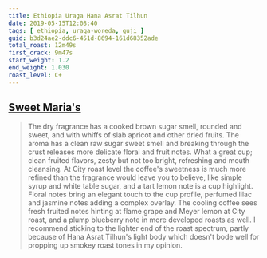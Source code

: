```yaml
---
title: Ethiopia Uraga Hana Asrat Tilhun
date: 2019-05-15T12:08:40
tags: [ ethiopia, uraga-woreda, guji ]
guid: b3d24ae2-ddc6-451d-8694-161d68352ade
total_roast: 12m49s
first_crack: 9m47s
start_weight: 1.2
end_weight: 1.030
roast_level: C+
---
```


## [Sweet Maria's](https://web.archive.org/web/20190504003707/https://www.sweetmarias.com/ethiopia-uraga-hana-asrat-tilhun-5781.html)

> The dry fragrance has a cooked brown sugar smell, rounded and sweet, and with
> whiffs of slab apricot and other dried fruits. The aroma has a clean raw sugar
> sweet smell and breaking through the crust releases more delicate floral and
> fruit notes. What a great cup; clean fruited flavors, zesty but not too
> bright, refreshing and mouth cleansing. At City roast level the coffee's
> sweetness is much more refined than the fragrance would leave you to believe,
> like simple syrup and white table sugar, and a tart lemon note is a cup
> highlight. Floral notes bring an elegant touch to the cup profile, perfumed
> lilac and jasmine notes adding a complex overlay. The cooling coffee sees
> fresh fruited notes hinting at flame grape and Meyer lemon at City roast, and
> a plump blueberry note in more developed roasts as well. I recommend sticking
> to the lighter end of the roast spectrum, partly because of Hana Asrat
> Tilhun's light body which doesn't bode well for propping up smokey roast tones
> in my opinion.
